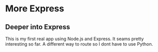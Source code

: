 # More Express

## Deeper into Express

This is my first real app using Node.js and Express. It seams pretty interesting
so far. A different way to route so I dont have to use Python. 